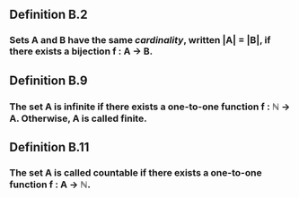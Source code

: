## Definition B.2
### Sets A and B have the same _cardinality_, written |A| = |B|, if there exists a bijection f : A → B.

## Definition B.9
### The set A is infinite if there exists a one-to-one function f : ℕ → A. Otherwise, A is called finite.

## Definition B.11
### The set A is called countable if there exists a one-to-one function f : A → ℕ.

